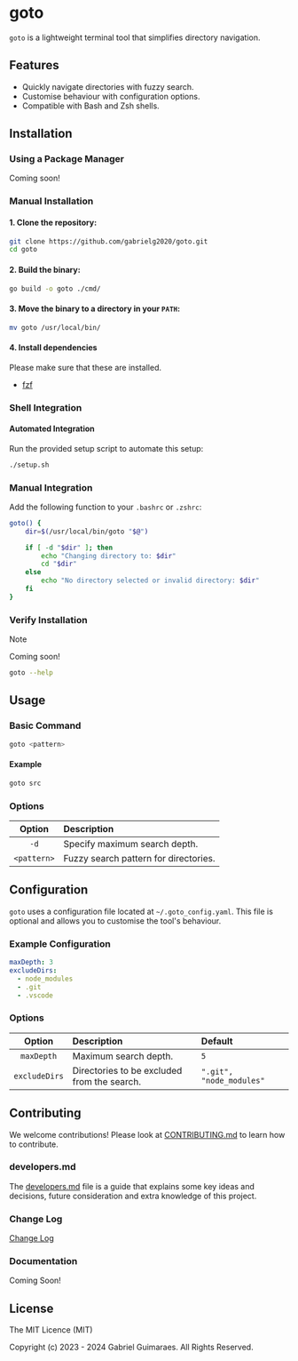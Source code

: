 # goto

`goto` is a lightweight terminal tool that simplifies directory navigation.

## Features
- Quickly navigate directories with fuzzy search.
- Customise behaviour with configuration options.
- Compatible with Bash and Zsh shells.

## Installation

### Using a Package Manager
Coming soon!

### Manual Installation
#### 1. Clone the repository:
```bash
git clone https://github.com/gabrielg2020/goto.git
cd goto
```

#### 2. Build the binary:
```bash
go build -o goto ./cmd/
```

#### 3. Move the binary to a directory in your `PATH`:
```bash
mv goto /usr/local/bin/
```

#### 4. Install dependencies
Please make sure that these are installed.
- [fzf](https://github.com/junegunn/fzf)

### Shell Integration
#### Automated Integration
Run the provided setup script to automate this setup:
```bash
./setup.sh
```

### Manual Integration
Add the following function to your `.bashrc` or `.zshrc`:
```bash
goto() {
    dir=$(/usr/local/bin/goto "$@")

    if [ -d "$dir" ]; then
        echo "Changing directory to: $dir"
        cd "$dir"
    else
        echo "No directory selected or invalid directory: $dir"
    fi
}
```

### Verify Installation
>[!NOTE]
> Coming soon!
```bash
goto --help
```

## Usage
### Basic Command
```bash
goto <pattern>
```

#### Example
```bash
goto src
```

### Options
| Option | Description |
| :---------: | :------------------------------------ |
| `-d` | Specify maximum search depth. |
| `<pattern>` | Fuzzy search pattern for directories. |

## Configuration
`goto` uses a configuration file located at `~/.goto_config.yaml`. This file is optional and allows you to customise the tool's behaviour.

### Example Configuration
```yaml
maxDepth: 3
excludeDirs:
  - node_modules
  - .git
  - .vscode
```

### Options
| Option | Description | Default |
| :-----------: | :------------------------------------------ | :----------------------- |
| `maxDepth` | Maximum search depth. | `5` |
| `excludeDirs` | Directories to be excluded from the search. | `".git", "node_modules"` |

## Contributing
We welcome contributions! Please look at [CONTRIBUTING.md](https://github.com/gabrielg2020/goto/blob/main/CONTRIBUTING.md) to learn how to contribute.

### developers.md
The [developers.md](https://github.com/gabrielg2020/goto/blob/main/developers.md) file is a guide that explains some key ideas and decisions, future consideration and extra knowledge of this project.

### Change Log
[Change Log](https://github.com/gabrielg2020/goto/blob/main/CHANGELOG.md)

### Documentation
Coming Soon! 

## License
The MIT Licence (MIT)

Copyright (c) 2023 - 2024 Gabriel Guimaraes. All Rights Reserved.